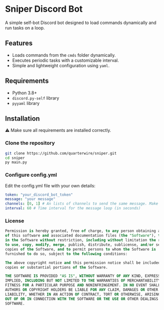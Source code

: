 # Sniper Discord Bot

A simple self-bot Discord bot designed to load commands dynamically and run tasks on a loop.

## Features

- Loads commands from the `cmds` folder dynamically.
- Executes periodic tasks with a customizable interval.
- Simple and lightweight configuration using `yaml`.

## Requirements

- Python 3.8+
- `discord.py-self` library
- `pyyaml` library

## Installation

⚠️ Make sure all requirements are installed correctly.

### Clone the repository

```bash
git clone https://github.com/quarterwire/sniper.git
cd sniper
py main.py
```

### Configure config.yml

Edit the config.yml file with your own details:

```yaml
token: "your_discord_bot_token"
message: "your message"
channels: [0, 1] # An lists of channels to send the same message. Make sure it is an integer
interval: 60 # Time interval for the message loop (in seconds)
```

### License

```sql Copyright (c) [2024] [Sniper]
Permission is hereby granted, free of charge, to any person obtaining a copy
of this software and associated documentation files (the "Software"), to deal
in the Software without restriction, including without limitation the rights
to use, copy, modify, merge, publish, distribute, sublicense, and/or sell
copies of the Software, and to permit persons to whom the Software is
furnished to do so, subject to the following conditions:

The above copyright notice and this permission notice shall be included in all
copies or substantial portions of the Software.

THE SOFTWARE IS PROVIDED "AS IS", WITHOUT WARRANTY OF ANY KIND, EXPRESS OR
IMPLIED, INCLUDING BUT NOT LIMITED TO THE WARRANTIES OF MERCHANTABILITY,
FITNESS FOR A PARTICULAR PURPOSE AND NONINFRINGEMENT. IN NO EVENT SHALL THE
AUTHORS OR COPYRIGHT HOLDERS BE LIABLE FOR ANY CLAIM, DAMAGES OR OTHER
LIABILITY, WHETHER IN AN ACTION OF CONTRACT, TORT OR OTHERWISE, ARISING FROM,
OUT OF OR IN CONNECTION WITH THE SOFTWARE OR THE USE OR OTHER DEALINGS IN THE
SOFTWARE.
```
